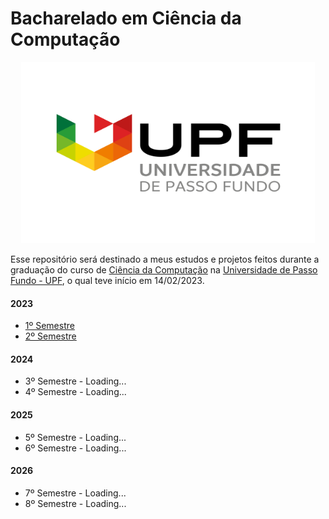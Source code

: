 # Bacharelado em Ciência da Computação

<div align="center">
    <img src="img/logo-upf.png" alt="LogoUPF" width="470px" height="290px">
</div>

 Esse repositório será destinado a meus estudos e projetos feitos durante a graduação do curso de [Ciência da Computação](https://www.upf.br/itec/curso/ciencia-da-computacao) na [Universidade de Passo Fundo - UPF](https://www.upf.br/), o qual teve início em 14/02/2023.

#### 2023
- [1º Semestre ](https://github.com/guilhermesvm/UPF/tree/1o_sem)
- [2º Semestre](https://github.com/guilhermesvm/UPF/tree/2o_sem)
#### 2024
- 3º Semestre - Loading...
- 4º Semestre - Loading...
#### 2025
- 5º Semestre - Loading...
- 6º Semestre - Loading...
#### 2026
- 7º Semestre - Loading...
- 8º Semestre - Loading...



